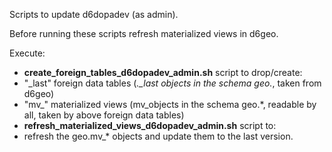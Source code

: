 Scripts to update d6dopadev (as admin).

Before running these scripts refresh materialized views in d6geo.

Execute:
*  **create_foreign_tables_d6dopadev_admin.sh** script to drop/create:
  *  "_last" foreign data tables (*._last objects in the schema geo.*, taken from d6geo)
  *  "mv_" materialized views (mv_objects in the schema geo.*, readable by all, taken by above foreign data tables)
*  **refresh_materialized_views_d6dopadev_admin.sh** script to:
  *  refresh the geo.mv_* objects and update them to the last version.

